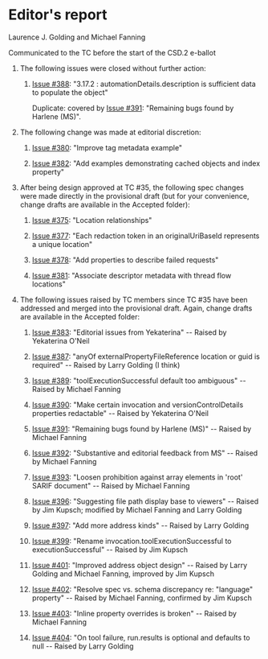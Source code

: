 # Editor's report

Laurence J. Golding and Michael Fanning

Communicated to the TC before the start of the CSD.2 e-ballot

1. The following issues were closed without further action:

    1. [Issue #388](https://github.com/oasis-tcs/sarif-spec/issues/388): "3.17.2 : automationDetails.description is sufficient data to populate the object"

        Duplicate: covered by [Issue #391](https://github.com/oasis-tcs/sarif-spec/issues/391): "Remaining bugs found by Harlene (MS)".

1. The following change was made at editorial discretion:

    1. [Issue #380](https://github.com/oasis-tcs/sarif-spec/issues/380): "Improve tag metadata example"

    1. [Issue #382](https://github.com/oasis-tcs/sarif-spec/issues/382): "Add examples demonstrating cached objects and index property"

1. After being design approved at TC #35, the following spec changes were made directly in the provisional draft (but for your convenience, change drafts are available in the Accepted folder):

    1. [Issue #375](https://github.com/oasis-tcs/sarif-spec/issues/375): "Location relationships"

    1. [Issue #377](https://github.com/oasis-tcs/sarif-spec/issues/377): "Each redaction token in an originalUriBaseId represents a unique location"

    1. [Issue #378](https://github.com/oasis-tcs/sarif-spec/issues/378): "Add properties to describe failed requests"

    1. [Issue #381](https://github.com/oasis-tcs/sarif-spec/issues/381): "Associate descriptor metadata with thread flow locations"

1. The following issues raised by TC members since TC #35 have been addressed and merged into the provisional draft. Again, change drafts are available in the Accepted folder:

    1. [Issue #383](https://github.com/oasis-tcs/sarif-spec/issues/383): "Editorial issues from Yekaterina" -- Raised by Yekaterina O'Neil

    1. [Issue #387](https://github.com/oasis-tcs/sarif-spec/issues/387): "anyOf externalPropertyFileReference location or guid is required" -- Raised by Larry Golding (I think)

    1. [Issue #389](https://github.com/oasis-tcs/sarif-spec/issues/389): "toolExecutionSuccessful default too ambiguous" -- Raised by Michael Fanning

    1. [Issue #390](https://github.com/oasis-tcs/sarif-spec/issues/390): "Make certain invocation and versionControlDetails properties redactable" -- Raised by Yekaterina O'Neil

    1. [Issue #391](https://github.com/oasis-tcs/sarif-spec/issues/391): "Remaining bugs found by Harlene (MS)" -- Raised by Michael Fanning

    1. [Issue #392](https://github.com/oasis-tcs/sarif-spec/issues/392): "Substantive and editorial feedback from MS" -- Raised by Michael Fanning

    1. [Issue #393](https://github.com/oasis-tcs/sarif-spec/issues/393): "Loosen prohibition against array elements in 'root' SARIF document" -- Raised by Michael Fanning

    1. [Issue #396](https://github.com/oasis-tcs/sarif-spec/issues/396): "Suggesting file path display base to viewers" -- Raised by Jim Kupsch; modified by Michael Fanning and Larry Golding

    1. [Issue #397](https://github.com/oasis-tcs/sarif-spec/issues/397): "Add more address kinds" -- Raised by Larry Golding

    1. [Issue #399](https://github.com/oasis-tcs/sarif-spec/issues/399): "Rename invocation.toolExecutionSuccessful to executionSuccessful" -- Raised by Jim Kupsch

    1. [Issue #401](https://github.com/oasis-tcs/sarif-spec/issues/401): "Improved address object design" -- Raised by Larry Golding and Michael Fanning, improved by Jim Kupsch

    1. [Issue #402](https://github.com/oasis-tcs/sarif-spec/issues/402): "Resolve spec vs. schema discrepancy re: "language" property" -- Raised by Michael Fanning, confirmed by Jim Kupsch

    1. [Issue #403](https://github.com/oasis-tcs/sarif-spec/issues/403): "Inline property overrides is broken" -- Raised by Michael Fanning

    1. [Issue #404](https://github.com/oasis-tcs/sarif-spec/issues/404): "On tool failure, run.results is optional and defaults to null -- Raised by Larry Golding
